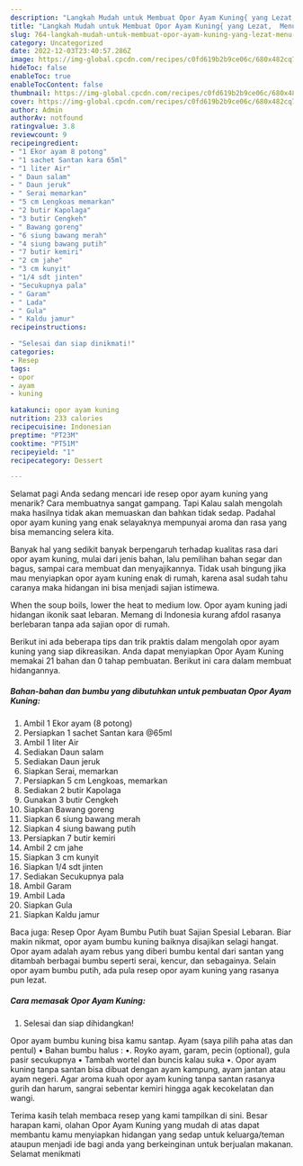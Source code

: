 ```yaml
---
description: "Langkah Mudah untuk Membuat Opor Ayam Kuning{ yang Lezat,  Menu Buat lebaran"
title: "Langkah Mudah untuk Membuat Opor Ayam Kuning{ yang Lezat,  Menu Buat lebaran"
slug: 764-langkah-mudah-untuk-membuat-opor-ayam-kuning-yang-lezat-menu-buat-lebaran
category: Uncategorized
date: 2022-12-03T23:40:57.286Z
image: https://img-global.cpcdn.com/recipes/c0fd619b2b9ce06c/680x482cq70/opor-ayam-kuning-foto-resep-utama.jpg
hideToc: false
enableToc: true
enableTocContent: false
thumbnail: https://img-global.cpcdn.com/recipes/c0fd619b2b9ce06c/680x482cq70/opor-ayam-kuning-foto-resep-utama.jpg
cover: https://img-global.cpcdn.com/recipes/c0fd619b2b9ce06c/680x482cq70/opor-ayam-kuning-foto-resep-utama.jpg
author: Admin
authorAv: notfound
ratingvalue: 3.8
reviewcount: 9
recipeingredient:
- "1 Ekor ayam 8 potong"
- "1 sachet Santan kara 65ml"
- "1 liter Air"
- " Daun salam"
- " Daun jeruk"
- " Serai memarkan"
- "5 cm Lengkoas memarkan"
- "2 butir Kapolaga"
- "3 butir Cengkeh"
- " Bawang goreng"
- "6 siung bawang merah"
- "4 siung bawang putih"
- "7 butir kemiri"
- "2 cm jahe"
- "3 cm kunyit"
- "1/4 sdt jinten"
- "Secukupnya pala"
- " Garam"
- " Lada"
- " Gula"
- " Kaldu jamur"
recipeinstructions:

- "Selesai dan siap dinikmati!"
categories:
- Resep
tags:
- opor
- ayam
- kuning

katakunci: opor ayam kuning 
nutrition: 233 calories
recipecuisine: Indonesian
preptime: "PT23M"
cooktime: "PT51M"
recipeyield: "1"
recipecategory: Dessert

---
```



Selamat pagi Anda sedang mencari ide resep opor ayam kuning yang menarik? Cara membuatnya sangat gampang. Tapi Kalau salah mengolah maka hasilnya tidak akan memuaskan dan bahkan tidak sedap. Padahal opor ayam kuning yang enak selayaknya mempunyai aroma dan rasa yang bisa memancing selera kita.


Banyak hal yang sedikit banyak berpengaruh terhadap kualitas rasa dari opor ayam kuning, mulai dari jenis bahan, lalu pemilihan bahan segar dan bagus, sampai cara membuat dan menyajikannya. Tidak usah bingung jika mau menyiapkan opor ayam kuning enak di rumah, karena asal sudah tahu caranya maka hidangan ini bisa menjadi sajian istimewa.

When the soup boils, lower the heat to medium low. Opor ayam kuning jadi hidangan ikonik saat lebaran. Memang di Indonesia kurang afdol rasanya berlebaran tanpa ada sajian opor di rumah.


Berikut ini ada beberapa tips dan trik praktis dalam mengolah opor ayam kuning yang siap dikreasikan. Anda dapat menyiapkan Opor Ayam Kuning memakai 21 bahan dan 0 tahap pembuatan. Berikut ini cara dalam membuat hidangannya.

<!--inarticleads1-->

##### Bahan-bahan dan bumbu yang dibutuhkan untuk pembuatan Opor Ayam Kuning:

1. Ambil 1 Ekor ayam (8 potong)
1. Persiapkan 1 sachet Santan kara @65ml
1. Ambil 1 liter Air
1. Sediakan  Daun salam
1. Sediakan  Daun jeruk
1. Siapkan  Serai, memarkan
1. Persiapkan 5 cm Lengkoas, memarkan
1. Sediakan 2 butir Kapolaga
1. Gunakan 3 butir Cengkeh
1. Siapkan  Bawang goreng
1. Siapkan 6 siung bawang merah
1. Siapkan 4 siung bawang putih
1. Persiapkan 7 butir kemiri
1. Ambil 2 cm jahe
1. Siapkan 3 cm kunyit
1. Siapkan 1/4 sdt jinten
1. Sediakan Secukupnya pala
1. Ambil  Garam
1. Ambil  Lada
1. Siapkan  Gula
1. Siapkan  Kaldu jamur


Baca juga: Resep Opor Ayam Bumbu Putih buat Sajian Spesial Lebaran. Biar makin nikmat, opor ayam bumbu kuning baiknya disajikan selagi hangat. Opor ayam adalah ayam rebus yang diberi bumbu kental dari santan yang ditambah berbagai bumbu seperti serai, kencur, dan sebagainya. Selain opor ayam bumbu putih, ada pula resep opor ayam kuning yang rasanya pun lezat. 

<!--inarticleads2-->

##### Cara memasak Opor Ayam Kuning:


1. Selesai dan siap dihidangkan!

Opor ayam bumbu kuning bisa kamu santap. Ayam (saya pilih paha atas dan pentul) • Bahan bumbu halus : •. Royko ayam, garam, pecin (optional), gula pasir secukupnya • Tambah wortel dan buncis kalau suka •. Opor ayam kuning tanpa santan bisa dibuat dengan ayam kampung, ayam jantan atau ayam negeri. Agar aroma kuah opor ayam kuning tanpa santan rasanya gurih dan harum, sangrai sebentar kemiri hingga agak kecokelatan dan wangi. 

Terima kasih telah membaca resep yang kami tampilkan di sini. Besar harapan kami, olahan Opor Ayam Kuning yang mudah di atas dapat membantu kamu menyiapkan hidangan yang sedap untuk keluarga/teman ataupun menjadi ide bagi anda yang berkeinginan untuk berjualan makanan. Selamat menikmati

